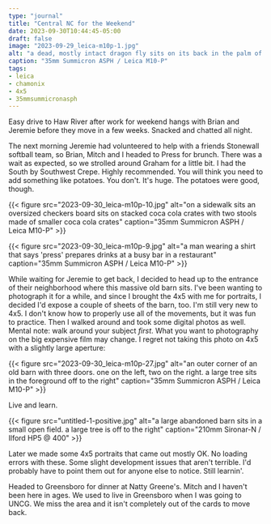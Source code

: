 ```yaml
---
type: "journal"
title: "Central NC for the Weekend"
date: 2023-09-30T10:44:45-05:00
draft: false
image: "2023-09-29_leica-m10p-1.jpg"
alt: "a dead, mostly intact dragon fly sits on its back in the palm of a man's hands"
caption: "35mm Summicron ASPH / Leica M10-P"
tags:
- leica
- chamonix
- 4x5
- 35mmsummicronasph
---
```


Easy drive to Haw River after work for weekend hangs with Brian and Jeremie before they move in a few weeks. Snacked and chatted all night. 

The next morning Jeremie had volunteered to help with a friends Stonewall softball team, so Brian, Mitch and I headed to Press for brunch. There was a wait as expected, so we strolled around Graham for a little bit. I had the South by Southwest Crepe. Highly recommended. You will think you need to add something like potatoes. You don't. It's huge. The potatoes were good, though.

{{< figure src="2023-09-30_leica-m10p-10.jpg" alt="on a sidewalk sits an oversized checkers board sits on stacked coca cola crates with two stools made of smaller coca cola crates" caption="35mm Summicron ASPH / Leica M10-P" >}}

{{< figure src="2023-09-30_leica-m10p-9.jpg" alt="a man wearing a shirt that says 'press' prepares drinks at a busy bar in a restaurant" caption="35mm Summicron ASPH / Leica M10-P" >}}

While waiting for Jeremie to get back, I decided to head up to the entrance of their neighborhood where this massive old barn sits. I've been wanting to photograph it for a while, and since I brought the 4x5 with me for portraits, I decided I'd expose a couple of sheets of the barn, too. I'm still very new to 4x5. I don't know how to properly use all of the movements, but it was fun to practice. Then I walked around and took some digital photos as well. Mental note: walk around your subject _first_. What you want to photography on the big expensive film may change. I regret not taking this photo on 4x5 with a slightly large aperture:

{{< figure src="2023-09-30_leica-m10p-27.jpg" alt="an outer corner of an old barn with three doors. one on the left, two on the right. a large tree sits in the foreground off to the right" caption="35mm Summicron ASPH / Leica M10-P" >}}

Live and learn.

{{< figure src="untitled-1-positive.jpg" alt="a large abandoned barn sits in a small open field. a large tree is off to the right" caption="210mm Sironar-N / Ilford HP5 @ 400" >}}

Later we made some 4x5 portraits that came out mostly OK. No loading errors with these. Some slight development issues that aren't terrible. I'd probably have to point them out for anyone else to notice. Still learnin'.

Headed to Greensboro for dinner at Natty Greene's. Mitch and I haven't been here in ages. We used to live in Greensboro when I was going to UNCG. We miss the area and it isn't completely out of the cards to move back.
